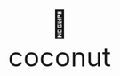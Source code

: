 <div align='center'><font size='120'>🥥</font></div>
<div align='center'><font size='50'>coconut</font></div>